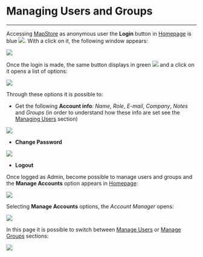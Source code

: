 # Managing Users and Groups

****************************

Accessing [MapStore](https://mapstore.geosolutionsgroup.com/mapstore/#/) as anonymous user the **Login** button in [Homepage](https://mapstore.geosolutionsgroup.com/mapstore/#/) is blue <img src="../img/button/login-b.jpg" class="ms-docbutton"/>. With a click on it, the following window appears:

<img src="../img/managing-users-and-groups/login.jpg" class="ms-docimage" style="max-width:450px"/>

Once the login is made, the same button displays in green <img src="../img/button/logged.jpg" class="ms-docbutton"/> and a click on it opens a list of options:

<img src="../img/managing-users-and-groups/login-win.jpg" class="ms-docimage"/>

Through these options it is possible to:

* Get the following **Account info**: *Name*, *Role*, *E-mail*, *Company*, *Notes* and *Groups* (in order to understand how these info are set see the [Managing Users](managing-users.md#managing-users) section)

<img src="../img/managing-users-and-groups/acc-info.jpg" class="ms-docimage" style="max-width:400px"/>

* **Change Password**

<img src="../img/managing-users-and-groups/change-psw.jpg" class="ms-docimage"/>

* **Logout**

Once logged as Admin, become possible to manage users and groups and the **Manage Accounts** option appears in [Homepage](home-page.md#home-page):

<img src="../img/managing-users-and-groups/manager.jpg" class="ms-docimage" style="max-width:300px"/>

Selecting **Manage Accounts** options, the *Account Manager* opens:

<img src="../img/managing-users-and-groups/manager-page.jpg" class="ms-docimage"/>

In this page it is possible to switch between [Manage Users](managing-users.md#managing-users) or [Manage Groups](managing-groups.md#managing-groups) sections:

<img src="../img/managing-users-and-groups/man-users-groups.jpg" class="ms-docimage" style="max-width:200px"/>
